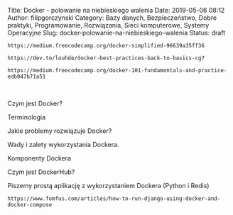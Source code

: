 Title: Docker - polowanie na niebieskiego walenia
Date: 2019-05-06 08:12
Author: filipgorczynski
Category: Bazy danych, Bezpieczeństwo, Dobre praktyki, Programowanie, Rozwiązania, Sieci komputerowe, Systemy Operacyjne
Slug: docker-polowanie-na-niebieskiego-walenia
Status: draft

`https://medium.freecodecamp.org/docker-simplified-96639a35ff36`

`https://dev.to/louhde/docker-best-practices-back-to-basics-cg7`

`https://medium.freecodecamp.org/docker-101-fundamentals-and-practice-edb047b71a51`

 

Czym jest Docker?

Terminologia

Jakie problemy rozwiązuje Docker?

Wady i zalety wykorzystania Dockera.

Komponenty Dockera

Czym jest DockerHub?

Piszemy prostą aplikację z wykorzystaniem Dockera (Python i Redis)

`https://www.fomfus.com/articles/how-to-run-django-using-docker-and-docker-compose`
